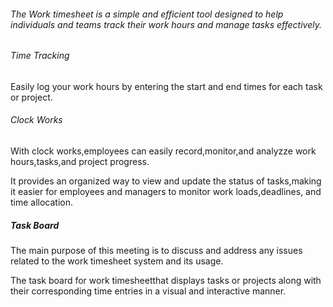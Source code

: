###### The Work timesheet is a simple and efficient tool designed to help individuals and teams track their work hours and manage tasks effectively.

###### Time Tracking

Easily log your work hours by entering the start and end times for each task or project.

###### Clock Works

With clock works,employees can easily record,monitor,and analyzze work hours,tasks,and project progress.

It provides an organized way to view and update the status of tasks,making it easier for employees and managers to monitor work loads,deadlines, and time allocation.

##### Task Board

The main purpose of this meeting is to discuss and address any issues related to the work timesheet system and its usage.

The task board for work timesheetthat displays tasks or projects along with their corresponding time entries in a visual and interactive manner.
